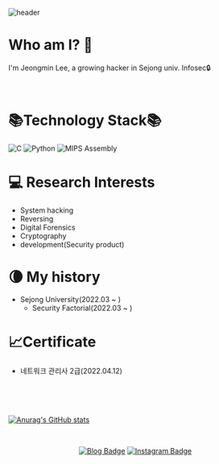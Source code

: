 ![header](https://capsule-render.vercel.app/api?type=waving&color=gradient&height=270&section=header&text=63um3um%20Neutrinox4b1&fontSize=70)

Who am I? 🤔
=================
I'm Jeongmin Lee, a growing hacker in Sejong univ. Infosec🔒

<br>

📚Technology Stack📚
====================
<p>
<img alt="C" src="https://custom-icon-badges.herokuapp.com/badge/C-03599C.svg?style=for-the-badge&logo=c-in-hexagon&logoColor=white">
<img alt="Python" src="https://img.shields.io/badge/Python-14354C.svg?style=for-the-badge&logo=python&logoColor=white">
<img alt="MIPS Assembly" src="https://custom-icon-badges.herokuapp.com/badge/Assembly-525252.svg?style=for-the-badge&logo=asm-hex&logoColor=white">
</p>


💻 Research Interests
======================
* System hacking
* Reversing
* Digital Forensics
* Cryptography
* development(Security product)


🌘 My history
=============== 
* Sejong University(2022.03 ~ )
  - Security Factorial(2022.03 ~ )



📈Certificate
===============
* 네트워크 관리사 2급(2022.04.12)


<br>
<br>
<br>

[![Anurag's GitHub stats](https://github-readme-stats.vercel.app/api?username=63um3um)](https://github.com/63um3um/github-readme-stats)



<br>
<div align=center>

[![Blog Badge](http://img.shields.io/badge/-Tech%20blog-black?style=flat-square&logo=github&link=https://thfist-1071.tistory.com/)](https://thfist-1071.tistory.com/) 
[![Instagram Badge](https://img.shields.io/badge/-Instagram-dd2a7b?style=flat-square&logo=instagram&logoColor=white&link=https://www.instagram.com/lee_min121/?hl=ko)](https://www.instagram.com/lee_min121/?hl=ko) 
  
</div>
